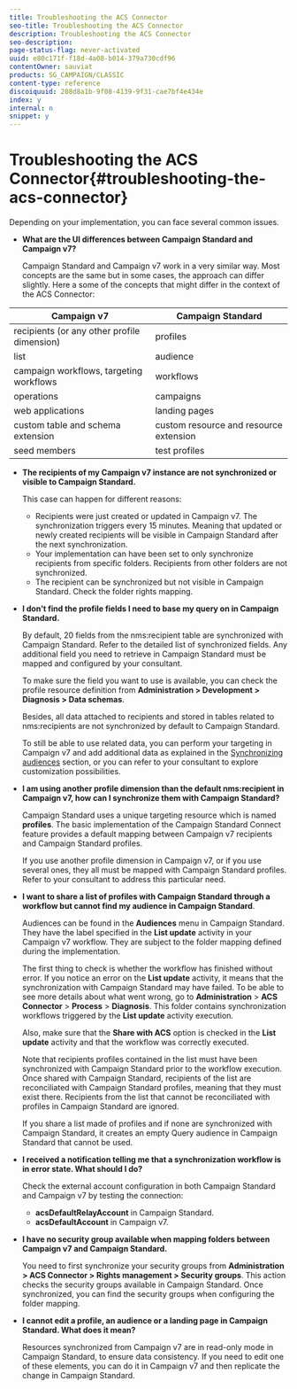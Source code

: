 ```yaml
---
title: Troubleshooting the ACS Connector
seo-title: Troubleshooting the ACS Connector
description: Troubleshooting the ACS Connector
seo-description: 
page-status-flag: never-activated
uuid: e80c171f-f18d-4a08-b014-379a730cdf96
contentOwner: sauviat
products: SG_CAMPAIGN/CLASSIC
content-type: reference
discoiquuid: 208d8a1b-9f08-4139-9f31-cae7bf4e434e
index: y
internal: n
snippet: y
---
```


# Troubleshooting the ACS Connector{#troubleshooting-the-acs-connector}

Depending on your implementation, you can face several common issues.

* **What are the UI differences between Campaign Standard and Campaign v7?**

  Campaign Standard and Campaign v7 work in a very similar way. Most concepts are the same but in some cases, the approach can differ slightly. Here a some of the concepts that might differ in the context of the ACS Connector:

<table> 
 <thead> 
  <tr> 
   <th> Campaign v7<br /> </th> 
   <th> Campaign Standard<br /> </th> 
  </tr> 
 </thead> 
 <tbody> 
  <tr> 
   <td> recipients (or any other profile dimension)<br /> </td> 
   <td> profiles<br /> </td> 
  </tr> 
  <tr> 
   <td> list<br /> </td> 
   <td> audience<br /> </td> 
  </tr> 
  <tr> 
   <td> campaign workflows, targeting workflows<br /> </td> 
   <td> workflows<br /> </td> 
  </tr> 
  <tr> 
   <td> operations<br /> </td> 
   <td> campaigns<br /> </td> 
  </tr> 
  <tr> 
   <td> web applications<br /> </td> 
   <td> landing pages<br /> </td> 
  </tr> 
  <tr> 
   <td> custom table and schema extension<br /> </td> 
   <td> custom resource and resource extension<br /> </td> 
  </tr> 
  <tr> 
   <td> seed members<br /> </td> 
   <td> test profiles<br /> </td> 
  </tr> 
 </tbody> 
</table>

* **The recipients of my Campaign v7 instance are not synchronized or visible to Campaign Standard.**

  This case can happen for different reasons:

    * Recipients were just created or updated in Campaign v7. The synchronization triggers every 15 minutes. Meaning that updated or newly created recipients will be visible in Campaign Standard after the next synchronization.
    * Your implementation can have been set to only synchronize recipients from specific folders. Recipients from other folders are not synchronized.
    * The recipient can be synchronized but not visible in Campaign Standard. Check the folder rights mapping.

* **I don't find the profile fields I need to base my query on in Campaign Standard.**

  By default, 20 fields from the nms:recipient table are synchronized with Campaign Standard. Refer to the detailed list of synchronized fields. Any additional field you need to retrieve in Campaign Standard must be mapped and configured by your consultant.

  To make sure the field you want to use is available, you can check the profile resource definition from **Administration > Development > Diagnosis > Data schemas**.

  Besides, all data attached to recipients and stored in tables related to nms:recipients are not synchronized by default to Campaign Standard.

  To still be able to use related data, you can perform your targeting in Campaign v7 and add additional data as explained in the [Synchronizing audiences](../../integrations/using/synchronizing-audiences.md) section, or you can refer to your consultant to explore customization possibilities.

* **I am using another profile dimension than the default nms:recipient in Campaign v7, how can I synchronize them with Campaign Standard?**

  Campaign Standard uses a unique targeting resource which is named **profiles**. The basic implementation of the Campaign Standard Connect feature provides a default mapping between Campaign v7 recipients and Campaign Standard profiles.

  If you use another profile dimension in Campaign v7, or if you use several ones, they all must be mapped with Campaign Standard profiles. Refer to your consultant to address this particular need.

* **I want to share a list of profiles with Campaign Standard through a workflow but cannot find my audience in Campaign Standard**.

  Audiences can be found in the **Audiences** menu in Campaign Standard. They have the label specified in the **List update** activity in your Campaign v7 workflow. They are subject to the folder mapping defined during the implementation.

  The first thing to check is whether the workflow has finished without error. If you notice an error on the **List update** activity, it means that the synchronization with Campaign Standard may have failed. To be able to see more details about what went wrong, go to **Administration** > **ACS Connector** > **Process** > **Diagnosis**. This folder contains synchronization workflows triggered by the **List update** activity execution.

  Also, make sure that the **Share with ACS** option is checked in the **List update** activity and that the workflow was correctly executed.

  Note that recipients profiles contained in the list must have been synchronized with Campaign Standard prior to the workflow execution. Once shared with Campaign Standard, recipients of the list are reconciliated with Campaign Standard profiles, meaning that they must exist there. Recipients from the list that cannot be reconciliated with profiles in Campaign Standard are ignored.

  If you share a list made of profiles and if none are synchronized with Campaign Standard, it creates an empty Query audience in Campaign Standard that cannot be used.

* **I received a notification telling me that a synchronization workflow is in error state. What should I do?**

  Check the external account configuration in both Campaign Standard and Campaign v7 by testing the connection:

    * **acsDefaultRelayAccount** in Campaign Standard.
    * **acsDefaultAccount** in Campaign v7.

* **I have no security group available when mapping folders between Campaign v7 and Campaign Standard.**

  You need to first synchronize your security groups from **Administration > ACS Connector > Rights management > Security groups**. This action checks the security groups available in Campaign Standard. Once synchronized, you can find the security groups when configuring the folder mapping.

* **I cannot edit a profile, an audience or a landing page in Campaign Standard. What does it mean?**

  Resources synchronized from Campaign v7 are in read-only mode in Campaign Standard, to ensure data consistency. If you need to edit one of these elements, you can do it in Campaign v7 and then replicate the change in Campaign Standard.

